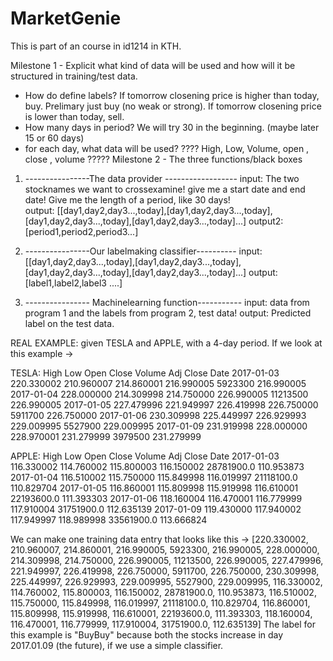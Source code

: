 # MarketGenie
This is part of an course in id1214 in KTH. 

Milestone 1 - Explicit what kind of data will be used and how will it be structured in training/test data. 
   - How do define labels?
      If tomorrow closening price is higher than today, buy. Prelimary just buy (no weak or strong).
      If tomorrow closening price is lower than today, sell. 
   - How many days in period? 
      We will try 30 in the beginning. (maybe later 15 or 60 days)
   - for each day, what data will be used?
      ???? High, Low, Volume, open , close , volume ?????
Milestone 2 - The three functions/black boxes
  
  1) ----------------The data provider ------------------
        input: The two stocknames we want to crossexamine! give me a start date and end date! Give me the length of a period, like 30
          days!  
        output: [[day1,day2,day3...,today],[day1,day2,day3...,today],[day1,day2,day3...,today],[day1,day2,day3...,today]...] 
        output2: [period1,period2,period3...] 
      
  2) ----------------Our labelmaking classifier----------
        input: [[day1,day2,day3...,today],[day1,day2,day3...,today],[day1,day2,day3...,today],[day1,day2,day3...,today]...]
        output: [label1,label2,label3 ....]
        
  3) ---------------- Machinelearning function-----------
        input: data from program 1 and the labels from program 2, test data!
        output: Predicted label on the test data.




REAL EXAMPLE: 
given TESLA and APPLE, with a 4-day period. If we look at this example -> 

TESLA:
                  High         Low        Open       Close    Volume   Adj Close
Date
2017-01-03  220.330002  210.960007  214.860001  216.990005   5923300  216.990005
2017-01-04  228.000000  214.309998  214.750000  226.990005  11213500  226.990005
2017-01-05  227.479996  221.949997  226.419998  226.750000   5911700  226.750000
2017-01-06  230.309998  225.449997  226.929993  229.009995   5527900  229.009995
2017-01-09  231.919998  228.000000  228.970001  231.279999   3979500  231.279999

APPLE:
                  High         Low        Open       Close      Volume   Adj Close
Date
2017-01-03  116.330002  114.760002  115.800003  116.150002  28781900.0  110.953873
2017-01-04  116.510002  115.750000  115.849998  116.019997  21118100.0  110.829704
2017-01-05  116.860001  115.809998  115.919998  116.610001  22193600.0  111.393303
2017-01-06  118.160004  116.470001  116.779999  117.910004  31751900.0  112.635139
2017-01-09  119.430000  117.940002  117.949997  118.989998  33561900.0  113.666824

We can make one training data entry that looks like this -> 
[220.330002, 210.960007, 214.860001, 216.990005, 5923300, 216.990005, 228.000000, 214.309998, 214.750000, 226.990005, 11213500, 226.990005, 227.479996, 221.949997, 226.419998, 226.750000, 5911700, 226.750000, 230.309998, 225.449997, 226.929993, 229.009995, 5527900, 229.009995, 116.330002, 114.760002, 115.800003, 116.150002, 28781900.0, 110.953873, 116.510002, 115.750000, 115.849998, 116.019997, 21118100.0, 110.829704, 116.860001, 115.809998, 115.919998, 116.610001, 22193600.0, 111.393303, 118.160004, 116.470001, 116.779999, 117.910004, 31751900.0, 112.635139]
The label for this example is "BuyBuy" because both the stocks increase in day 2017.01.09 (the future), if we use a simple classifier.

